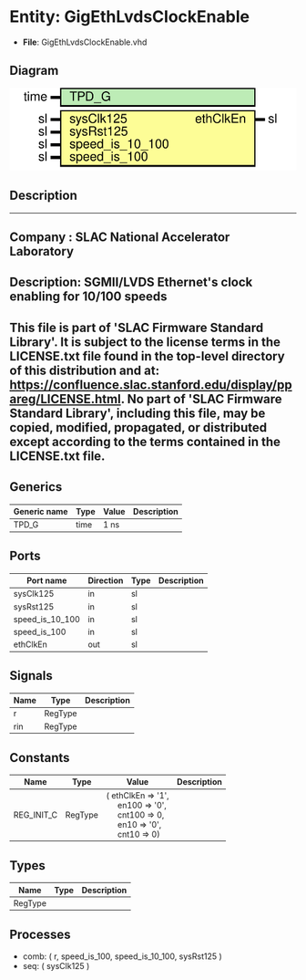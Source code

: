 # Entity: GigEthLvdsClockEnable

- **File**: GigEthLvdsClockEnable.vhd
## Diagram

![Diagram](GigEthLvdsClockEnable.svg "Diagram")
## Description

-----------------------------------------------------------------------------
 Company    : SLAC National Accelerator Laboratory
-----------------------------------------------------------------------------
 Description: SGMII/LVDS Ethernet's clock enabling for 10/100 speeds
-----------------------------------------------------------------------------
 This file is part of 'SLAC Firmware Standard Library'.
 It is subject to the license terms in the LICENSE.txt file found in the
 top-level directory of this distribution and at:
    https://confluence.slac.stanford.edu/display/ppareg/LICENSE.html.
 No part of 'SLAC Firmware Standard Library', including this file,
 may be copied, modified, propagated, or distributed except according to
 the terms contained in the LICENSE.txt file.
-----------------------------------------------------------------------------
## Generics

| Generic name | Type | Value | Description |
| ------------ | ---- | ----- | ----------- |
| TPD_G        | time | 1 ns  |             |
## Ports

| Port name       | Direction | Type | Description |
| --------------- | --------- | ---- | ----------- |
| sysClk125       | in        | sl   |             |
| sysRst125       | in        | sl   |             |
| speed_is_10_100 | in        | sl   |             |
| speed_is_100    | in        | sl   |             |
| ethClkEn        | out       | sl   |             |
## Signals

| Name | Type    | Description |
| ---- | ------- | ----------- |
| r    | RegType |             |
| rin  | RegType |             |
## Constants

| Name       | Type    | Value                                                                                                                                                                                                                                                             | Description |
| ---------- | ------- | ----------------------------------------------------------------------------------------------------------------------------------------------------------------------------------------------------------------------------------------------------------------- | ----------- |
| REG_INIT_C | RegType |  (       ethClkEn => '1',<br><span style="padding-left:20px">       en100    => '0',<br><span style="padding-left:20px">       cnt100   => 0,<br><span style="padding-left:20px">       en10     => '0',<br><span style="padding-left:20px">       cnt10    => 0) |             |
## Types

| Name    | Type | Description |
| ------- | ---- | ----------- |
| RegType |      |             |
## Processes
- comb: ( r, speed_is_100, speed_is_10_100, sysRst125 )
- seq: ( sysClk125 )
